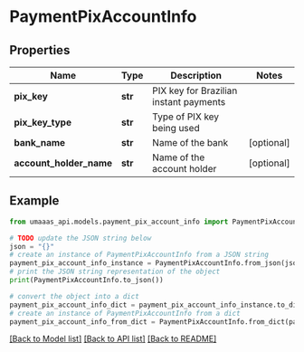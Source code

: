 # PaymentPixAccountInfo


## Properties

Name | Type | Description | Notes
------------ | ------------- | ------------- | -------------
**pix_key** | **str** | PIX key for Brazilian instant payments | 
**pix_key_type** | **str** | Type of PIX key being used | 
**bank_name** | **str** | Name of the bank | [optional] 
**account_holder_name** | **str** | Name of the account holder | [optional] 

## Example

```python
from umaaas_api.models.payment_pix_account_info import PaymentPixAccountInfo

# TODO update the JSON string below
json = "{}"
# create an instance of PaymentPixAccountInfo from a JSON string
payment_pix_account_info_instance = PaymentPixAccountInfo.from_json(json)
# print the JSON string representation of the object
print(PaymentPixAccountInfo.to_json())

# convert the object into a dict
payment_pix_account_info_dict = payment_pix_account_info_instance.to_dict()
# create an instance of PaymentPixAccountInfo from a dict
payment_pix_account_info_from_dict = PaymentPixAccountInfo.from_dict(payment_pix_account_info_dict)
```
[[Back to Model list]](../README.md#documentation-for-models) [[Back to API list]](../README.md#documentation-for-api-endpoints) [[Back to README]](../README.md)


